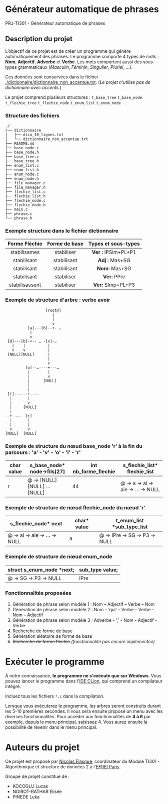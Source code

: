 # Générateur automatique de phrases
PRJ-TI301 - Générateur automatique de phrases

## Description du projet
L’objectif de ce projet est de créer un programme qui génère automatiquement des phrases.
Le programme comporte 4 types de mots : **Nom**, **Adjectif**, **Adverbe** et **Verbe**.
Les mots comportent aussi des sous-types grammaticaux (*Masculin*, *Féminin*, *Singulier*, *Pluriel*, …).

Ces données sont conservées dans le fichier [./dictionnaire/dictionnaire_non_accentue.txt](https://github.com/ItsLucas93/Projet-L2-S3/blob/main/dictionnaire/dictionnaire_non_accentue.txt).
(*Le projet n'utilise pas de dictionnaire avec accents.*)

Le projet comprend plusieurs structures : `t_base_tree` `t_base_node` `t_flechie_tree` `t_flechie_node` `t_enum_list` `t_enum_node`

### Structure des fichiers

```
./
/── dictionnaire
│   ├── dico_10_lignes.txt
│   └── dictionnaire_non_accentue.txt
├── README.md
├── base_node.c
├── base_node.h
├── base_tree.c
├── base_tree.h
├── enum_list.c
├── enum_list.h
├── enum_node.c
├── enum_node.h
├── file_manager.c
├── file_manager.h
├── flechie_list.c
├── flechie_list.h
├── flechie_node.c
├── flechie_node.h
├── main.c
├── phrase.c
└── phrase.h
```

### Exemple structure dans le fichier dictionnaire
|  Forme Fléchie  | Forme de base |  Types et sous-types  |
|:---------------:|:-------------:|:---------------------:|
|  stabilisames	  |  stabiliser	  | **Ver :** IPSim+PL+P1 |
|  stabilisant	   | stabilisant	  |   **Adj :** Mas+SG    |
|  stabilisant	   | stabilisant	  |    **Nom:** Mas+SG    |
|  stabilisant	   |  stabiliser	  |     **Ver:** PPre     |
| stabilisassent	 |  stabiliser	  |  **Ver:** SImp+PL+P3  |

### Exemple de structure d'arbre : verbe avoir

```
                  [root@]
                     |
                     |
                     v
          [a]---[b]--+- …
           |
           v
 [@]---[b]-+-- … -[v]-…
   |    |          |
   v    v          |
 [NULL][NULL]      |
                   |
                   v
         [o]--…----+---…
          |        |
          |        v
          |      [NULL]
          |
          |
 [i]--…---+---…
  |       |
  |       v
  |     [NULL]
  |
--+--…---[r]    
  |       |
  |       |
  v       v
[NULL]  [NULL] 
```

### Exemple de structure du nœud base_node 'r' à la fin du parcours : 'a' - 'v' - 'o' - 'i' - 'r'

| char value | s_base_node* node->fils[27] | int nb_forme_flechie | s_flechie_list* flechie_list     |
|------------|-----------------------------|----------------------|----------------------------------|
| r          | @ -> [NULL] [NULL] … [NULL] | 44                   | @ -> a -> ai -> aie -> … -> NULL |

### Exemple de structure de nœud flechie_node du nœud 'r'

| s_flechie_node* next        | char* value | t_enum_list *sub_type_list    |
|-----------------------------|-------------|-------------------------------|
| @ -> ai -> aie -> … -> NULL | a           | @ -> IPre -> SG -> P3 -> NULL |


### Exemple de structure de nœud enum_node

| struct s_enum_node *next; | sub_type value; |
|---------------------------|-----------------|
| @ -> SG -> P3 -> NULL     | IPre            |

    
### Fonctionnalités proposées

1. Génération de phrase selon modèle 1 : Nom – Adjectif – Verbe – Nom
2. Génération de phrase selon modèle 2 : Nom – ‘qui’ – Verbe – Verbe – Nom – Adjectif
3. Génération de phrase selon modèle 3 : Adverbe - ',' - Nom - Adjectif - Verbe
4. Recherche de forme de base
5. Génération aléatoire de forme de base
6. ~~Recherche de forme fléchie~~ *(fonctionnalité pas encore implémentée)*
 
# Exécuter le programme

À notre connaissance, __le programme ne s'exécute que sur Windows__.
Vous pouvez lancer le programme dans l'[IDE CLion](https://www.jetbrains.com/fr-fr/clion/IDE), qui comprend un compilateur intégré.

Incluez tous les fichiers `*.c` dans la compilation.

Lorsque vous exécuterez le programme, les arbres seront construits durant les 5-10 premières secondes. Il vous sera ensuite proposé un menu avec les diverses fonctionnalités. Pour accéder aux fonctionnalités de **4 à 6** par exemple, depuis le menu principal, saisissez 4. Vous aurez ensuite la possibilité de revenir dans le menu principal.

# Auteurs du projet

Ce projet est proposé par [Nicolas Flasque](https://www.linkedin.com/in/nicolas-flasque-48b25610), coordinateur du Module TI301 - Algorithmique et structure de données 2 à l'[EFREI Paris](https://www.efrei.fr/).

Groupe de projet constitué de :

* KOCOGLU Lucas
* NOIROT-RATHAR Elisée
* PINEDE Luka
